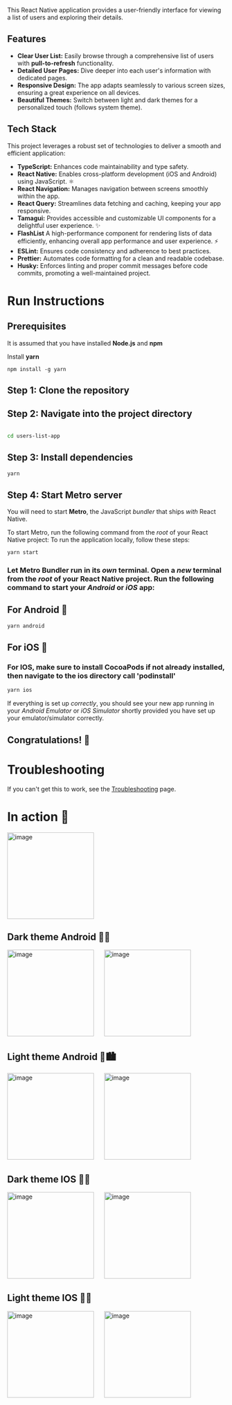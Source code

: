 This React Native application provides a user-friendly interface for viewing a list of users and exploring their details.

## Features

- **Clear User List:** Easily browse through a comprehensive list of users with **pull-to-refresh** functionality.
- **Detailed User Pages:** Dive deeper into each user's information with dedicated pages.
- **Responsive Design:** The app adapts seamlessly to various screen sizes, ensuring a great experience on all devices.
- **Beautiful Themes:** Switch between light and dark themes for a personalized touch (follows system theme).

## Tech Stack

This project leverages a robust set of technologies to deliver a smooth and efficient application:

- **TypeScript:** Enhances code maintainability and type safety.
- **React Native:** Enables cross-platform development (iOS and Android) using JavaScript. ⚛️
- **React Navigation:** Manages navigation between screens smoothly within the app.
- **React Query:** Streamlines data fetching and caching, keeping your app responsive.
- **Tamagui:** Provides accessible and customizable UI components for a delightful user experience. ✨
- **FlashList** A high-performance component for rendering lists of data efficiently, enhancing overall app performance and user experience. ⚡
- **ESLint:** Ensures code consistency and adherence to best practices.
- **Prettier:** Automates code formatting for a clean and readable codebase.
- **Husky:** Enforces linting and proper commit messages before code commits, promoting a well-maintained project.

# Run Instructions

## Prerequisites

It is assumed that you have installed **Node.js** and **npm**

Install **yarn**

```
npm install -g yarn
```

## Step 1: Clone the repository

## Step 2: Navigate into the project directory

```bash

cd users-list-app

```

## Step 3: Install dependencies

```bash
yarn
```

## Step 4: Start **Metro** server

You will need to start **Metro**, the JavaScript _bundler_ that ships _with_ React Native.

To start Metro, run the following command from the _root_ of your React Native project:
To run the application locally, follow these steps:

```bash
yarn start
```

### Let Metro Bundler run in its _own_ terminal. Open a _new_ terminal from the _root_ of your React Native project. Run the following command to start your _Android_ or _iOS_ app:

## For Android 🤖

```bash
yarn android
```

## For iOS 

### For IOS, make sure to install CocoaPods if not already installed, then navigate to the ios directory call 'podinstall'

```bash
yarn ios
```

If everything is set up _correctly_, you should see your new app running in your _Android Emulator_ or _iOS Simulator_ shortly provided you have set up your emulator/simulator correctly.

## Congratulations! :tada:

# Troubleshooting

If you can't get this to work, see the [Troubleshooting](https://reactnative.dev/docs/troubleshooting) page.

# In action 📱

<img src="https://github.com/vladRDevico/users-list-app/assets/163549901/3218a3c7-41ab-41bf-a675-09dfb3e8bfcb" alt="image" style="width: 200px; height: auto; margin-right: 20px;">


## Dark theme Android 🤖🌌
<img src="https://github.com/vladRDevico/users-list-app/assets/163549901/e1dd0ae9-fbc9-4bc1-bfc2-31a510a308dc" alt="image" style="width: 200px; height: auto; margin-right: 20px;">
<img src="https://github.com/vladRDevico/users-list-app/assets/163549901/63e148cf-cc3c-4ee7-849c-3d9c905df93a" alt="image" style="width: 200px; height: auto;">

## Light theme Android 🤖🏙

<img src="https://github.com/vladRDevico/users-list-app/assets/163549901/a1e4c1d5-f15b-42d2-b33b-9eec3a727f23" alt="image" style="width: 200px; height: auto; margin-right: 20px;">
<img src="https://github.com/vladRDevico/users-list-app/assets/163549901/257e965f-dfc7-44c8-95db-8eb792cad69a" alt="image" style="width: 200px; height: auto;">

## Dark theme IOS 🌌

<img src="https://github.com/vladRDevico/users-list-app/assets/163549901/7f8410ff-d74d-4e73-be44-8745fb8cf4ba" alt="image" style="width: 200px; height: auto; margin-right: 20px;">
<img src="https://github.com/vladRDevico/users-list-app/assets/163549901/aceddccb-eb65-43e4-bb17-6bf23d582868" alt="image" style="width: 200px; height: auto;">

## Light theme IOS 🏙

<img src="https://github.com/vladRDevico/users-list-app/assets/163549901/d52b2b3b-2e8a-4f5c-a093-99d0efe7146e" alt="image" style="width: 200px; height: auto; margin-right: 20px;">
<img src="https://github.com/vladRDevico/users-list-app/assets/163549901/c294a02e-8198-421c-927f-6d25ab7e4a6c" alt="image" style="width: 200px; height: auto; margin-right: 20px;">

